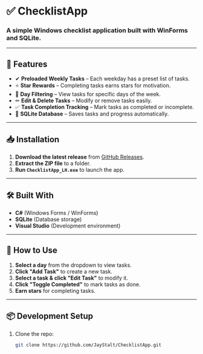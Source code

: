 # ✅ ChecklistApp

### A simple Windows checklist application built with WinForms and SQLite.

---

## **📌 Features**
- ✔ **Preloaded Weekly Tasks** – Each weekday has a preset list of tasks.
- ⭐ **Star Rewards** – Completing tasks earns stars for motivation.
- 📅 **Day Filtering** – View tasks for specific days of the week.
- ✏ **Edit & Delete Tasks** – Modify or remove tasks easily.
- ✅ **Task Completion Tracking** – Mark tasks as completed or incomplete.
- 💾 **SQLite Database** – Saves tasks and progress automatically.

---

## **📥 Installation**
1. **Download the latest release** from [GitHub Releases](https://github.com/JayStalt/ChecklistApp/releases).
2. **Extract the ZIP file** to a folder.
3. **Run `ChecklistApp_LH.exe`** to launch the app.

---

## **🛠 Built With**
- **C#** (Windows Forms / WinForms)
- **SQLite** (Database storage)
- **Visual Studio** (Development environment)

---

## **🚀 How to Use**
1. **Select a day** from the dropdown to view tasks.
2. **Click "Add Task"** to create a new task.
3. **Select a task & click "Edit Task"** to modify it.
4. **Click "Toggle Completed"** to mark tasks as done.
5. **Earn stars** for completing tasks.

---

## **📦 Development Setup**
1. Clone the repo:
   ```sh
   git clone https://github.com/JayStalt/ChecklistApp.git
